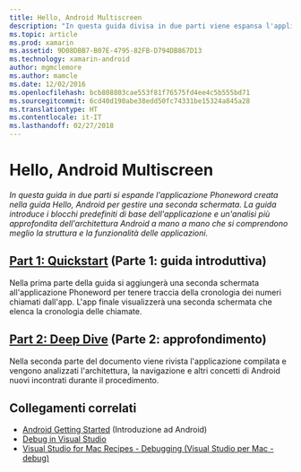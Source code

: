 ```yaml
---
title: Hello, Android Multiscreen
description: "In questa guida divisa in due parti viene espansa l'applicazione Phoneword creata nella guida Hello, Android, in modo da gestire una seconda schermata. La guida introduce i blocchi predefiniti di base dell'applicazione e un'analisi più approfondita dell'architettura Android a mano a mano che si comprende meglio la struttura e la funzionalità delle applicazioni."
ms.topic: article
ms.prod: xamarin
ms.assetid: 9D08DBB7-B07E-4795-82FB-D794DB867D13
ms.technology: xamarin-android
author: mgmclemore
ms.author: mamcle
ms.date: 12/02/2016
ms.openlocfilehash: bcb808803cae553f81f76575fd4ee4c5b555bd71
ms.sourcegitcommit: 6cd40d190abe38edd50fc74331be15324a845a28
ms.translationtype: HT
ms.contentlocale: it-IT
ms.lasthandoff: 02/27/2018
---
```

# <a name="hello-android-multiscreen"></a>Hello, Android Multiscreen

_In questa guida in due parti si espande l'applicazione Phoneword creata nella guida Hello, Android per gestire una seconda schermata. La guida introduce i blocchi predefiniti di base dell'applicazione e un'analisi più approfondita dell'architettura Android a mano a mano che si comprendono meglio la struttura e la funzionalità delle applicazioni._

##  <a name="part-1-quickstartandroidget-startedhello-android-multiscreenhello-android-multiscreen-quickstartmd"></a>[Part 1: Quickstart](~/android/get-started/hello-android-multiscreen/hello-android-multiscreen-quickstart.md) (Parte 1: guida introduttiva)

Nella prima parte della guida si aggiungerà una seconda schermata all'applicazione Phoneword per tenere traccia della cronologia dei numeri chiamati dall'app. L'app finale visualizzerà una seconda schermata che elenca la cronologia delle chiamate.

##  <a name="part-2-deep-diveandroidget-startedhello-android-multiscreenhello-android-multiscreen-deepdivemd"></a>[Part 2: Deep Dive](~/android/get-started/hello-android-multiscreen/hello-android-multiscreen-deepdive.md) (Parte 2: approfondimento)

Nella seconda parte del documento viene rivista l'applicazione compilata e vengono analizzati l'architettura, la navigazione e altri concetti di Android nuovi incontrati durante il procedimento.


## <a name="related-links"></a>Collegamenti correlati

- [Android Getting Started](http://developer.android.com/training/index.html) (Introduzione ad Android)
- [Debug in Visual Studio](http://msdn.microsoft.com/en-us/library/k0k771bt%28v=vs.90%29.aspx)
- [Visual Studio for Mac Recipes - Debugging (Visual Studio per Mac - debug)](https://developer.xamarin.com/recipes/cross-platform/ide/debugging/)
